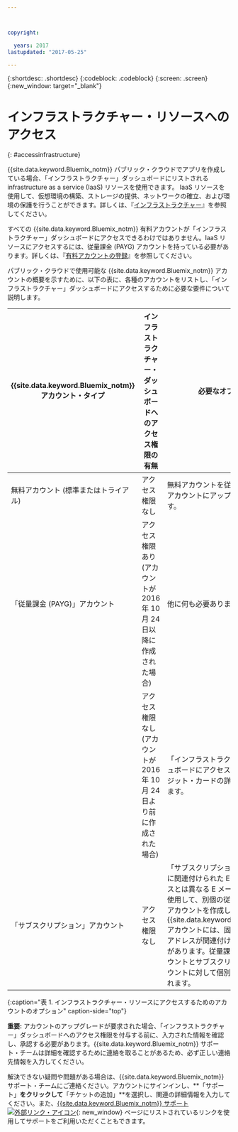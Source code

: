 ```yaml
---



copyright:

  years: 2017
lastupdated: "2017-05-25"

---
```


{:shortdesc: .shortdesc}
{:codeblock: .codeblock}
{:screen: .screen}
{:new_window: target="_blank"}

# インフラストラクチャー・リソースへのアクセス
{: #accessinfrastructure}

{{site.data.keyword.Bluemix_notm}} パブリック・クラウドでアプリを作成している場合、「インフラストラクチャー」ダッシュボードにリストされる infrastructure as a service (IaaS) リソースを使用できます。
IaaS リソースを使用して、仮想環境の構築、ストレージの提供、ネットワークの確立、および環境の保護を行うことができます。詳しくは、『[インフラストラクチャー](/docs/overview/whatisbluemix.html#bluemixoverviewinfrastructure)』を参照してください。 

すべての {{site.data.keyword.Bluemix_notm}} 有料アカウントが「インフラストラクチャー」ダッシュボードにアクセスできるわけではありません。IaaS リソースにアクセスするには、従量課金 (PAYG) アカウントを持っている必要があります。詳しくは、『[有料アカウントの登録](/docs/pricing/billable.html)』を参照してください。 

パブリック・クラウドで使用可能な {{site.data.keyword.Bluemix_notm}} アカウントの概要を示すために、以下の表に、各種のアカウントをリストし、「インフラストラクチャー」ダッシュボードにアクセスするために必要な要件について説明します。 

|{{site.data.keyword.Bluemix_notm}} アカウント・タイプ |	インフラストラクチャー・ダッシュボードへのアクセス権限の有無 |	必要なオプション |
|------------------|-----------------------|---------------|
|無料アカウント (標準またはトライアル) |	アクセス権限なし |	無料アカウントを従量課金 (PAYG) アカウントにアップグレードします。 |
|「従量課金 (PAYG)」アカウント | アクセス権限あり (アカウントが 2016 年 10 月 24 日以降に作成された場合) | 他に何も必要ありません。 | 
| | アクセス権限なし (アカウントが 2016 年 10 月 24 日より前に作成された場合) | 「インフラストラクチャー」ダッシュボードにアクセスするには、クレジット・カードの詳細を再度追加します。 |
|「サブスクリプション」アカウント |	アクセス権限なし |	「サブスクリプション」アカウントに関連付けられた E メール・アドレスとは異なる E メール・アドレスを使用して、別個の従量課金 (PAYG) アカウントを作成します。各 {{site.data.keyword.Bluemix_notm}} アカウントには、固有の E メール・アドレスが関連付けられている必要があります。従量課金 (PAYG) アカウントとサブスクリプション・アカウントに対して個別に料金が請求されます。 |
{:caption="表 1. インフラストラクチャー・リソースにアクセスするためのアカウントのオプション" caption-side="top"}

**重要:** アカウントのアップグレードが要求された場合、「インフラストラクチャー」ダッシュボードへのアクセス権限を付与する前に、入力された情報を確認し、承認する必要があります。{{site.data.keyword.Bluemix_notm}} サポート・チームは詳細を確認するために連絡を取ることがあるため、必ず正しい連絡先情報を入力してください。    

解決できない疑問や問題がある場合は、{{site.data.keyword.Bluemix_notm}} サポート・チームにご連絡ください。アカウントにサインインし、**「サポート」**をクリックして**「チケットの追加」**を選択し、関連の詳細情報を入力してください。また、[{{site.data.keyword.Bluemix_notm}} サポート![外部リンク・アイコン](../icons/launch-glyph.svg)](http://ibm.biz/bluemixsupport){: new_window} ページにリストされているリンクを使用してサポートをご利用いただくこともできます。

